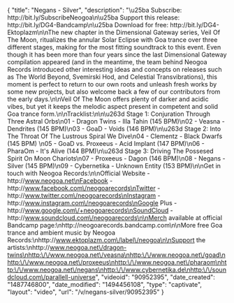 {
    "title": "Negans - Silver",
    "description": "\u25ba Subscribe: http:\/\/bit.ly\/SubscribeNeogoa\n\u25ba Support this release: http:\/\/bit.ly\/DG4-Bandcamp\n\u25ba Download for free: http:\/\/bit.ly\/DG4-Ektoplazm\n\nThe new chapter in the Dimensional Gateway series, Veil Of The Moon, ritualizes the annular Solar Eclipse with Goa trance over three different stages, making for the most fitting soundtrack to this event. Even though it has been more than four years since the last Dimensional Gateway compilation appeared (and in the meantime, the team behind Neogoa Records introduced other interesting ideas and concepts on releases such as The World Beyond, Svemirski Hod, and Celestial Transvibrations), this moment is perfect to return to our own roots and unleash fresh works by some new projects, but also welcome back a few of our contributors from the early days.\n\nVeil Of The Moon offers plenty of darker and acidic vibes, but yet it keeps the melodic aspect present in competent and solid Goa trance form.\n\nTracklist:\n\n\u263d Stage 1: Conjuration Through Three Astral Orbs\n01 - Dragon Twins - Illa Tahin (145 BPM)\n02 - Veasna - Dendrites (145 BPM)\n03 - GoaD - Voids (146 BPM)\n\u263d Stage 2: Into The Throat Of The Lustrous Spiral We Dive\n04 - Clementz - Black Dwarfs (145 BPM) \n05 - GoaD vs. Proxeeus - Acid Implant (147 BPM)\n06 - PharaOm - It's Alive (144 BPM)\n\u263d Stage 3: Driving The Possesed Spirit On Moon Chariots\n07 - Proxeeus - Dagon (146 BPM)\n08 - Negans - Silver (145 BPM)\n09 - Cybernetika - Unknown Entity (153 BPM)\n\nGet in touch with Neogoa Records:\n\nOfficial Website - http:\/\/www.neogoa.net\nFacebook - http:\/\/www.facebook.com\/neogoarecords\nTwitter - http:\/\/www.twitter.com\/neogoarecords\nInstagram - http:\/\/www.instagram.com\/neogoarecords\nGoogle Plus - http:\/\/www.google.com\/+neogoarecords\nSoundCloud - http:\/\/www.soundcloud.com\/neogoarecords\n\nMerch available at official Bandcamp page:\nhttp:\/\/neogoarecords.bandcamp.com\n\nMore free Goa trance and ambient music by Neogoa Records:\nhttp:\/\/www.ektoplazm.com\/label\/neogoa\n\nSupport the artists:\nhttp:\/\/www.neogoa.net\/dragon-twins\nhttp:\/\/www.neogoa.net\/veasna\nhttp:\/\/www.neogoa.net\/goad\nhttp:\/\/www.neogoa.net\/proxeeus\nhttp:\/\/www.neogoa.net\/pharaom\nhttp:\/\/www.neogoa.net\/negans\nhttp:\/\/www.cybernetika.de\nhttp:\/\/soundcloud.com\/parallell-universe",
    "videoid": "90952395",
    "date_created": "1487746800",
    "date_modified": "1494456108",
    "type": "captivate",
    "layout": "video",
    "url": "\/v\/negans-silver\/90952395"
}